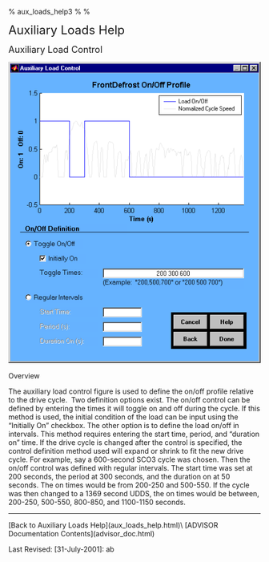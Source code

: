 % aux\_loads\_help3
% 
% 

<!DOCTYPE html public "-//w3c//dtd html 4.0 transitional//en">

**<font size="5">**

Auxiliary Loads Help</b></font>

***<font size="4">***

Auxiliary Load Control</b></i></font>

![](Image7.gif)

Overview</b>

The auxiliary load control figure is used to define the on/off profile
relative to the drive cycle.  Two definition options exist. The on/off
control can be defined by entering the times it will toggle on and off
during the cycle. If this method is used, the initial condition of the
load can be input using the “Initially On” checkbox. The other option is
to define the load on/off in intervals. This method requires entering
the start time, period, and “duration on” time. If the drive cycle is
changed after the control is specified, the control definition method
used will expand or shrink to fit the new drive cycle. For example, say
a 600-second SCO3 cycle was chosen. Then the on/off control was defined
with regular intervals. The start time was set at 200 seconds, the
period at 300 seconds, and the duration on at 50 seconds. The on times
would be from 200-250 and 500-550. If the cycle was then changed to a
1369 second UDDS, the on times would be between, 200-250, 500-550,
800-850, and 1100-1150 seconds.

* * * * *

</p>
[Back to Auxiliary Loads Help](aux_loads_help.html)\
 [ADVISOR Documentation Contents](advisor_doc.html)

Last Revised: [31-July-2001]: ab
